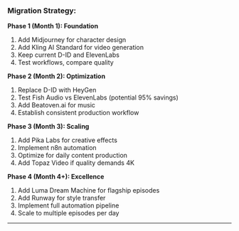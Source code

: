 ### Migration Strategy:

**Phase 1 (Month 1): Foundation**
1. Add Midjourney for character design
2. Add Kling AI Standard for video generation
3. Keep current D-ID and ElevenLabs
4. Test workflows, compare quality

**Phase 2 (Month 2): Optimization**
1. Replace D-ID with HeyGen
2. Test Fish Audio vs ElevenLabs (potential 95% savings)
3. Add Beatoven.ai for music
4. Establish consistent production workflow

**Phase 3 (Month 3): Scaling**
1. Add Pika Labs for creative effects
2. Implement n8n automation
3. Optimize for daily content production
4. Add Topaz Video if quality demands 4K

**Phase 4 (Month 4+): Excellence**
1. Add Luma Dream Machine for flagship episodes
2. Add Runway for style transfer
3. Implement full automation pipeline
4. Scale to multiple episodes per day

---

